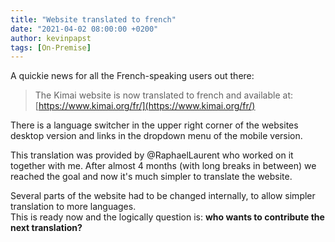 ```yaml
---
title: "Website translated to french"
date: "2021-04-02 08:00:00 +0200"
author: kevinpapst
tags: [On-Premise]
---
```


A quickie news for all the French-speaking users out there:

> The Kimai website is now translated to french and available at: [https://www.kimai.org/fr/](https://www.kimai.org/fr/)

There is a language switcher in the upper right corner of the websites desktop version and links in the dropdown menu of the mobile version.

This translation was provided by @RaphaelLaurent who worked on it together with me.
After almost 4 months (with long breaks in between) we reached the goal and now it's much simpler to translate the website.

Several parts of the website had to be changed internally, to allow simpler translation to more languages.   
This is ready now and the logically question is: **who wants to contribute the next translation?** 
